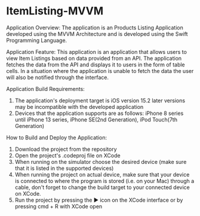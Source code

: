 # ItemListing-MVVM

Application Overview:
The application is an Products Listing Application developed using the MVVM Architecture and is developed using the Swift Programming Language.

Application Feature:
This application is an application that allows users to view Item Listings based on data provided from an API.
The application fetches the data from the API and displays it to users in the form of table cells.
In a situation where the application is unable to fetch the data the user will also be notified through the interface.


Application Build Requirements:
1. The application's deployment target is iOS version 15.2 later versions may be incompatible with the developed application
2. Devices that the application supports are as follows: iPhone 8 series until iPhone 13 series, iPhone SE(2nd Generation), iPod Touch(7th Generation)

How to Build and Deploy the Application:
1. Download the project from the repository 
2. Open the project's .codeproj file on XCode
3. When running on the simulator choose the desired device (make sure that it is listed in the supported devices)
4. When running the project on actual device, make sure that your device is connected to where the program is stored (i.e. on your Mac) through a cable, don't forget to change the build target to your connected device on XCode.
5. Run the project by pressing the ▶️ icon on the XCode interface or by pressing cmd + R with XCode open



